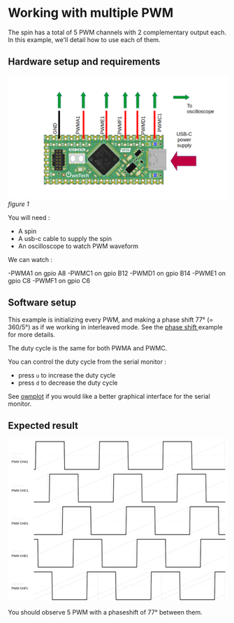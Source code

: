 # Working with multiple PWM

The spin has a total of 5 PWM channels with 2 complementary output each. In this example, we'll detail how to use each of them.

## Hardware setup and requirements

![schema](Image/schema.png)
*figure 1*

You will need :

- A spin
- A usb-c cable to supply the spin
- An oscilloscope to watch PWM waveform

We can watch :

-PWMA1 on gpio A8
-PWMC1 on gpio B12
-PWMD1 on gpio B14
-PWME1 on gpio C8
-PWMF1 on gpio C6

## Software setup

This example is initializing every PWM, and making a phase shift 77° (= 360/5°) as if we working in interleaved mode. See the [ phase shift ](../phase_shift/README.md) example for more details.

The duty cycle is the same for both PWMA and PWMC.

You can control the duty cycle from the serial monitor :
- press `u` to increase the duty cycle
- press `d` to decrease the duty cycle

See [ownplot](https://github.com/owntech-foundation/OwnPlot) if you would like a better graphical interface for the serial monitor.

## Expected result

![waveform](Image/waveform_multiple_pwm.png)

You should observe 5 PWM with a phaseshift of 77° between them.